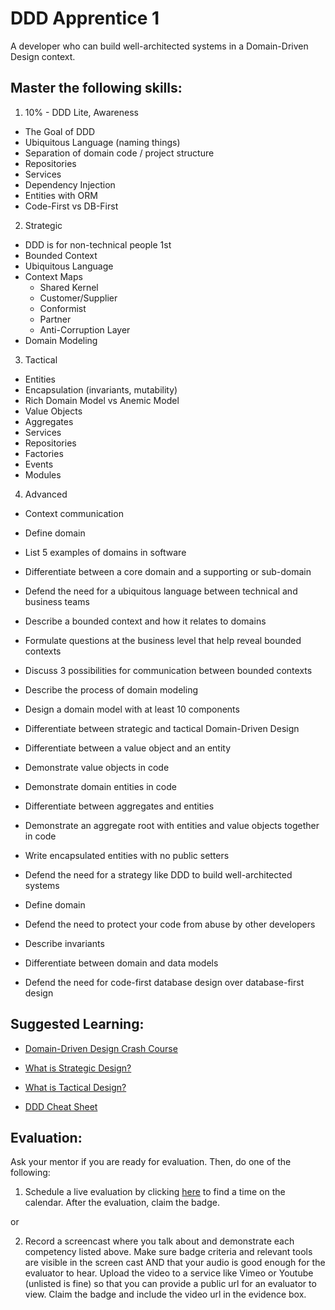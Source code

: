 # DDD Apprentice 1

A developer who can build well-architected systems in a Domain-Driven Design context.

## Master the following skills:


1. 10% - DDD Lite, Awareness  
  * The Goal of DDD
  * Ubiquitous Language (naming things)
  * Separation of domain code / project structure
  * Repositories
  * Services
  * Dependency Injection
  * Entities with ORM
  * Code-First vs DB-First
  
2. Strategic
  * DDD is for non-technical people 1st
  * Bounded Context
  * Ubiquitous Language
  * Context Maps
    * Shared Kernel
    * Customer/Supplier
    * Conformist
    * Partner
    * Anti-Corruption Layer
  * Domain Modeling

3. Tactical
  * Entities
  * Encapsulation (invariants, mutability)
  * Rich Domain Model vs Anemic Model
  * Value Objects
  * Aggregates
  * Services
  * Repositories
  * Factories
  * Events
  * Modules

4. Advanced
  * Context communication

* Define domain
* List 5 examples of domains in software
* Differentiate between a core domain and a supporting or sub-domain
* Defend the need for a ubiquitous language between technical and business teams
* Describe a bounded context and how it relates to domains
* Formulate questions at the business level that help reveal bounded contexts
* Discuss 3 possibilities for communication between bounded contexts
* Describe the process of domain modeling
* Design a domain model with at least 10 components

* Differentiate between strategic and tactical Domain-Driven Design
* Differentiate between a value object and an entity
* Demonstrate value objects in code
* Demonstrate domain entities in code
* Differentiate between aggregates and entities
* Demonstrate an aggregate root with entities and value objects together in code
* Write encapsulated entities with no public setters


* Defend the need for a strategy like DDD to build well-architected systems
* Define domain

* Defend the need to protect your code from abuse by other developers

* Describe invariants
* Differentiate between domain and data models
* Defend the need for code-first database design over database-first design

## Suggested Learning:

* [Domain-Driven Design Crash Course](https://vaadin.com/learn/tutorials/ddd)

* [What is Strategic Design?](https://thedomaindrivendesign.io/what-is-strategic-design/)
* [What is Tactical Design?](https://thedomaindrivendesign.io/what-is-tactical-design/)

* [DDD Cheat Sheet](https://hackernoon.com/my-ddd-cheat-sheet-ue2n30g5)

## Evaluation:

Ask your mentor if you are ready for evaluation. Then, do one of the following:

1. Schedule a live evaluation by clicking [here](http://evals.codex.academy) to find a time on the calendar. After the evaluation, claim the badge.

or

2. Record a screencast where you talk about and demonstrate each competency listed above. Make sure badge criteria and relevant tools are visible in the screen cast AND that your audio is good enough for the evaluator to hear. Upload the video to a service like Vimeo or Youtube (unlisted is fine) so that you can provide a public url for an evaluator to view. Claim the badge and include the video url in the evidence box.
